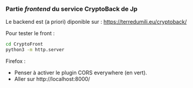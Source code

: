 ### Partie *frontend* du service CryptoBack de Jp

Le backend est (a priori) diponible sur : 
	https://terredumili.eu/cryptoback/

Pour tester le front :
```bash
cd CryptoFront 
python3 -m http.server
```

Firefox :
 - Penser à activer le plugin CORS everywhere (en vert).
 - Aller sur http://localhost:8000/

